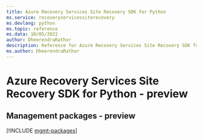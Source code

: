 ```yaml
---
title: Azure Recovery Services Site Recovery SDK for Python
ms.service: recoveryservicessiterecovery
ms.devlang: python
ms.topic: reference
ms.data: 10/05/2022
author: DheerendraRathor
description: Reference for Azure Recovery Services Site Recovery SDK for Python
ms.author: DheerendraRathor
---
```

# Azure Recovery Services Site Recovery SDK for Python - preview

## Management packages - preview
[!INCLUDE [mgmt-packages](recovery-services-site-recovery-mgmt-index.md)]